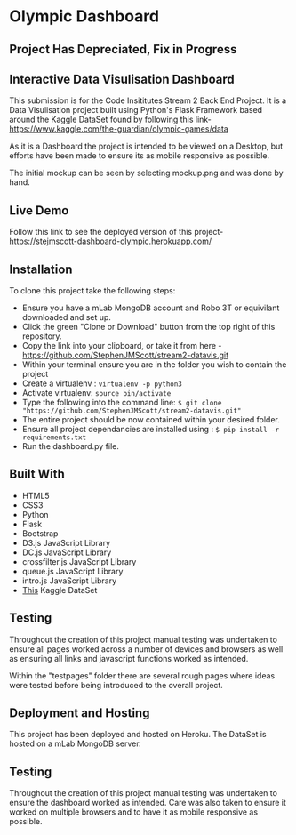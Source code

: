 # Olympic Dashboard

## Project Has Depreciated, Fix in Progress

## Interactive Data Visulisation Dashboard

This submission is for the Code Insititutes Stream 2 Back End Project. It is a Data Visulisation project built using Python's Flask Framework based around the Kaggle DataSet found by following this link- https://www.kaggle.com/the-guardian/olympic-games/data


As it is a Dashboard the project is intended to be viewed on a Desktop, but efforts have been made to ensure its as mobile responsive as possible.

The initial mockup can be seen by selecting mockup.png and was done by hand.

## Live Demo

Follow this link to see the deployed version of this project- https://stejmscott-dashboard-olympic.herokuapp.com/

## Installation

To clone this project take the following steps:

* Ensure you have a mLab MongoDB account and Robo 3T or equivilant downloaded and set up.
* Click the green "Clone or Download" button from the top right of this repository.
* Copy the link into your clipboard, or take it from here - https://github.com/StephenJMScott/stream2-datavis.git
* Within your terminal ensure you are in the folder you wish to contain the project
* Create a virtualenv : `virtualenv -p python3`
* Activate virtualenv: `source bin/activate`
* Type the following into the command line: `$ git clone "https://github.com/StephenJMScott/stream2-datavis.git"`
* The entire project should be now contained within your desired folder. 
* Ensure all project dependancies are installed using : `$ pip install -r requirements.txt`
* Run the dashboard.py file.

## Built With
* HTML5
* CSS3
* Python
* Flask
* Bootstrap
* D3.js JavaScript Library
* DC.js JavaScript Library
* crossfilter.js JavaScript Library
* queue.js JavaScript Library
* intro.js JavaScript Library
* [This](https://www.kaggle.com/the-guardian/olympic-games/data) Kaggle DataSet


## Testing
Throughout the creation of this project manual testing was undertaken to ensure all pages worked across a number of devices and browsers as well as ensuring all links and javascript functions worked as intended. 

Within the "testpages" folder there are several rough pages where ideas were tested before being introduced to the overall project.

## Deployment and Hosting

This project has been deployed and hosted on Heroku. 
The DataSet is hosted on a mLab MongoDB server. 


## Testing
Throughout the creation of this project manual testing was undertaken to ensure the dashboard worked as intended. Care was also taken to ensure it worked on multiple browsers and to have it as mobile responsive as possible.
